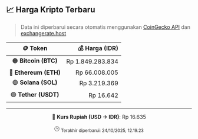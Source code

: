 

<!-- HARGA_KRIPTO -->
## 📈 Harga Kripto Terbaru

> Data ini diperbarui secara otomatis menggunakan [CoinGecko API](https://www.coingecko.com/) dan [exchangerate.host](https://exchangerate.host/)

<div align="center">

| 🪙 Token | 💰 Harga (IDR) |
|:------:|---------------:|
| 🟠 **Bitcoin (BTC)**   | Rp 1.849.283.834 |
| 🔵 **Ethereum (ETH)**  | Rp 66.008.005 |
| 🟣 **Solana (SOL)**    | Rp 3.219.369 |
| 🟢 **Tether (USDT)**   | Rp 16.642 |

---

💱 **Kurs Rupiah (USD → IDR)**: Rp 16.635

🕒 <sub>Terakhir diperbarui: 24/10/2025, 12.19.23</sub>

</div>
<!-- /HARGA_KRIPTO -->